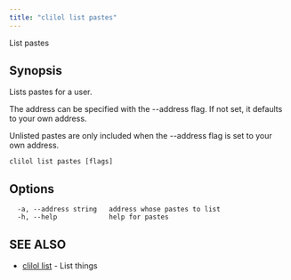 ```yaml
---
title: "clilol list pastes"
---
```


List pastes

## Synopsis

Lists pastes for a user.

The address can be specified with the --address flag. If not set,
it defaults to your own address.

Unlisted pastes are only included when the --address flag is set to
your own address.

```
clilol list pastes [flags]
```

## Options

```
  -a, --address string   address whose pastes to list
  -h, --help             help for pastes
```

## SEE ALSO

* [clilol list](clilol_list.md)	 - List things
